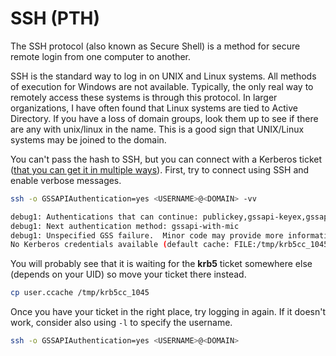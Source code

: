# SSH (PTH)

The SSH protocol (also known as Secure Shell) is a method for secure remote login from one computer to another.

SSH is the standard way to log in on UNIX and Linux systems. All methods of execution for Windows are not available. Typically, the only real way to remotely access these systems is through this protocol. In larger organizations, I have often found that Linux systems are tied to Active Directory. If you have a loss of domain groups, look them up to see if there are any with unix/linux in the name. This is a good sign that UNIX/Linux systems may be joined to the domain.

You can't pass the hash to SSH, but you can connect with a Kerberos ticket ([that you can get it in multiple ways](./)). First, try to connect using SSH and enable verbose messages.

```bash
ssh -o GSSAPIAuthentication=yes <USERNAME>@<DOMAIN> -vv

debug1: Authentications that can continue: publickey,gssapi-keyex,gssapi-with-mic,password
debug1: Next authentication method: gssapi-with-mic
debug1: Unspecified GSS failure.  Minor code may provide more information
No Kerberos credentials available (default cache: FILE:/tmp/krb5cc_1045)
```

You will probably see that it is waiting for the **krb5** ticket somewhere else (depends on your UID) so move your ticket there instead.

```bash
cp user.ccache /tmp/krb5cc_1045
```

Once you have your ticket in the right place, try logging in again. If it doesn't work, consider also using `-l` to specify the username.

```bash
ssh -o GSSAPIAuthentication=yes <USERNAME>@<DOMAIN>
```

